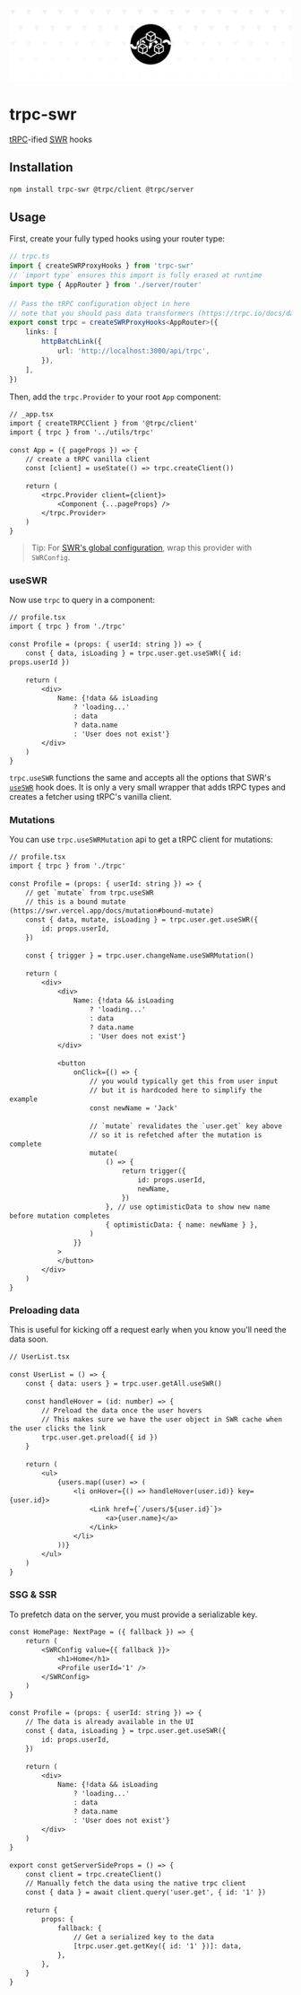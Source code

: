 ![trpc-swr](assets/banner.png)

# trpc-swr

[tRPC](https://trpc.io/)-ified [SWR](https://swr.vercel.app/) hooks

## Installation

```sh
npm install trpc-swr @trpc/client @trpc/server
```

## Usage

First, create your fully typed hooks using your router type:

```ts
// trpc.ts
import { createSWRProxyHooks } from 'trpc-swr'
// `import type` ensures this import is fully erased at runtime
import type { AppRouter } from './server/router'

// Pass the tRPC configuration object in here
// note that you should pass data transformers (https://trpc.io/docs/data-transformers) here
export const trpc = createSWRProxyHooks<AppRouter>({
	links: [
		httpBatchLink({
			url: 'http://localhost:3000/api/trpc',
		}),
	],
})
```

Then, add the `trpc.Provider` to your root `App` component:

```tsx
// _app.tsx
import { createTRPCClient } from '@trpc/client'
import { trpc } from '../utils/trpc'

const App = ({ pageProps }) => {
	// create a tRPC vanilla client
	const [client] = useState(() => trpc.createClient())

	return (
		<trpc.Provider client={client}>
			<Component {...pageProps} />
		</trpc.Provider>
	)
}
```

> Tip: For [SWR's global configuration](https://swr.vercel.app/docs/global-configuration), wrap this provider with `SWRConfig`.

### useSWR

Now use `trpc` to query in a component:

```tsx
// profile.tsx
import { trpc } from './trpc'

const Profile = (props: { userId: string }) => {
	const { data, isLoading } = trpc.user.get.useSWR({ id: props.userId })

	return (
		<div>
			Name: {!data && isLoading
				? 'loading...'
				: data
				? data.name
				: 'User does not exist'}
		</div>
	)
}
```

`trpc.useSWR` functions the same and accepts all the options that SWR's [`useSWR`](https://swr.vercel.app/docs/options#options) hook does. It is only a very small wrapper that adds tRPC types and creates a fetcher using tRPC's vanilla client.

### Mutations

You can use `trpc.useSWRMutation` api to get a tRPC client for mutations:

```tsx
// profile.tsx
import { trpc } from './trpc'

const Profile = (props: { userId: string }) => {
	// get `mutate` from trpc.useSWR
	// this is a bound mutate (https://swr.vercel.app/docs/mutation#bound-mutate)
	const { data, mutate, isLoading } = trpc.user.get.useSWR({
		id: props.userId,
	})

	const { trigger } = trpc.user.changeName.useSWRMutation()

	return (
		<div>
			<div>
				Name: {!data && isLoading
					? 'loading...'
					: data
					? data.name
					: 'User does not exist'}
			</div>

			<button
				onClick={() => {
					// you would typically get this from user input
					// but it is hardcoded here to simplify the example
					const newName = 'Jack'

					// `mutate` revalidates the `user.get` key above
					// so it is refetched after the mutation is complete
					mutate(
						() => {
							return trigger({
								id: props.userId,
								newName,
							})
						}, // use optimisticData to show new name before mutation completes
						{ optimisticData: { name: newName } },
					)
				}}
			>
			</button>
		</div>
	)
}
```

### Preloading data

This is useful for kicking off a request early when you know you'll need the data soon.

```tsx
// UserList.tsx

const UserList = () => {
	const { data: users } = trpc.user.getAll.useSWR()

	const handleHover = (id: number) => {
		// Preload the data once the user hovers
		// This makes sure we have the user object in SWR cache when the user clicks the link
		trpc.user.get.preload({ id })
	}

	return (
		<ul>
			{users.map((user) => (
				<li onHover={() => handleHover(user.id)} key={user.id}>
					<Link href={`/users/${user.id}`}>
						<a>{user.name}</a>
					</Link>
				</li>
			))}
		</ul>
	)
}
```

### SSG & SSR

To prefetch data on the server, you must provide a serializable key.

```tsx
const HomePage: NextPage = ({ fallback }) => {
	return (
		<SWRConfig value={{ fallback }}>
			<h1>Home</h1>
			<Profile userId='1' />
		</SWRConfig>
	)
}

const Profile = (props: { userId: string }) => {
	// The data is already available in the UI
	const { data, isLoading } = trpc.user.get.useSWR({
		id: props.userId,
	})

	return (
		<div>
			Name: {!data && isLoading
				? 'loading...'
				: data
				? data.name
				: 'User does not exist'}
		</div>
	)
}

export const getServerSideProps = () => {
	const client = trpc.createClient()
	// Manually fetch the data using the native trpc client
	const { data } = await client.query('user.get', { id: '1' })

	return {
		props: {
			fallback: {
				// Get a serialized key to the data
				[trpc.user.get.getKey({ id: '1' })]: data,
			},
		},
	}
}
```
